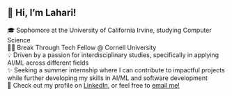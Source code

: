 ## 👋 Hi, I’m Lahari!

🎓 Sophomore at the University of California Irvine, studying Computer Science <br/>
👩‍💻 Break Through Tech Fellow @ Cornell University <br/>
💡 Driven by a passion for interdisciplinary studies, specifically in applying AI/ML across different fields <br/>
✨ Seeking a summer internship where I can contribute to impactful projects while further developing my skills in AI/ML and software development <br/>
👤 Check out my profile on [LinkedIn](https://www.linkedin.com/in/lahariyallapragada/), or feel free to [email me!](laharily@gmail.com)


